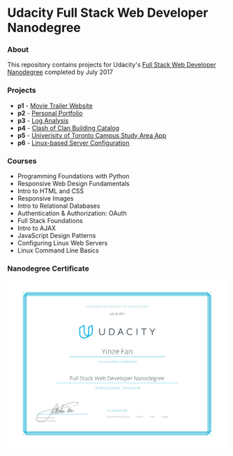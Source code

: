 # Udacity Full Stack Web Developer Nanodegree

### About
This repository contains projects for Udacity's [Full Stack Web Developer Nanodegree](https://www.udacity.com/course/nd004) completed by July 2017

### Projects
- **p1** - [Movie Trailer Website](https://github.com/fyzalt/FSWD-Project-1-Movie-Trailer-Website.git)
- **p2** - [Personal Portfolio](https://github.com/fyzalt/FSWD-Project-2-Personal-Portfolio)
- **p3** - [Log Analysis](https://github.com/fyzalt/FSWD-Project-3-Logs-Analysis)
- **p4** - [Clash of Clan Building Catalog](https://github.com/fyzalt/FSWD-Project-4-Item-Catalog)
- **p5** - [Univerisity of Toronto Campus Study Area App](https://github.com/fyzalt/FSWD-Project-5-Neigborhood-Map)
- **p6** - [Linux-based Server Configuration](https://github.com/fyzalt/FSWD-Project-6-Linux-Server-Configuration)

### Courses
- Programming Foundations with Python
- Responsive Web Design Fundamentals
- Intro to HTML and CSS
- Responsive Images
- Intro to Relational Databases
- Authentication & Authorization: OAuth
- Full Stack Foundations
- Intro to AJAX
- JavaScript Design Patterns
- Configuring Linux Web Servers
- Linux Command Line Basics

### Nanodegree Certificate
![Certificate](Nanodegree_Certificate.jpg)
